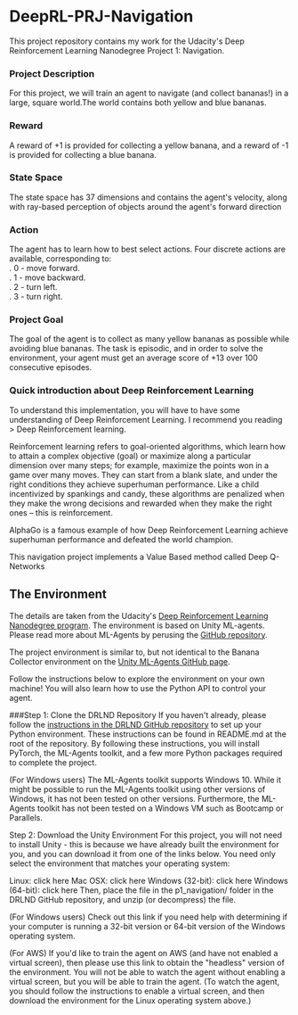 # DeepRL-PRJ-Navigation
This project repository contains my work for the Udacity's Deep Reinforcement Learning Nanodegree Project 1: Navigation.

### Project Description
For this project, we will train an agent to navigate (and collect bananas!) in a large, square world.The world contains both yellow and blue bananas.

### Reward
A reward of +1 is provided for collecting a yellow banana, and a reward of -1 is provided for collecting a blue banana. 

### State Space
The state space has 37 dimensions and contains the agent's velocity, along with ray-based perception of objects around the agent's forward direction

### Action
The agent has to learn how to best select actions. Four discrete actions are available, corresponding to:<br/>
. 0 - move forward.<br/>
. 1 - move backward.<br/>
. 2 - turn left.<br/>
. 3 - turn right.<br/>

### Project Goal
The goal of the agent is to collect as many yellow bananas as possible while avoiding blue bananas. 
The task is episodic, and in order to solve the environment, your agent must get an average score of +13 over 100 consecutive episodes.

### Quick introduction about Deep Reinforcement Learning

To understand this implementation, you will have to have some understanding of Deep Reinforcement Learning. I recommend you  reading > Deep Reinforcement learning.

Reinforcement learning refers to goal-oriented algorithms, which learn how to attain a complex objective (goal) or maximize along a particular dimension over many steps; for example, maximize the points won in a game over many moves. They can start from a blank slate, and under the right conditions they achieve superhuman performance. Like a child incentivized by spankings and candy, these algorithms are penalized when they make the wrong decisions and rewarded when they make the right ones – this is reinforcement.

AlphaGo is a famous example of how Deep Reinforcement Learning achieve superhuman performance and defeated the world champion.

This navigation project implements a Value Based method called Deep Q-Networks

## The Environment
The details are taken from the Udacity's [Deep Reinforcement Learning Nanodegree program](https://www.udacity.com/course/deep-reinforcement-learning-nanodegree--nd893/ "Deep Reinforcement Learning Nanodegree program").
The environment is based on Unity ML-agents. Please read more about ML-Agents by perusing the [GitHub repository](https://github.com/Unity-Technologies/ml-agents/ "GitHub repository title").

The project environment is similar to, but not identical to the Banana Collector environment on the [Unity ML-Agents GitHub page](https://github.com/Unity-Technologies/ml-agents/blob/master/docs/Learning-Environment-Examples.md#banana-collector/ "Unity ML-Agents GitHub page").

Follow the instructions below to explore the environment on your own machine! You will also learn how to use the Python API to control your agent.

###Step 1: Clone the DRLND Repository
If you haven't already, please follow the [instructions in the DRLND GitHub repository](https://github.com/udacity/deep-reinforcement-learning#dependencies/ "instructions in the DRLND GitHub repository") to set up your Python environment. These instructions can be found in README.md at the root of the repository. By following these instructions, you will install PyTorch, the ML-Agents toolkit, and a few more Python packages required to complete the project.

(For Windows users) The ML-Agents toolkit supports Windows 10. While it might be possible to run the ML-Agents toolkit using other versions of Windows, it has not been tested on other versions. Furthermore, the ML-Agents toolkit has not been tested on a Windows VM such as Bootcamp or Parallels.

Step 2: Download the Unity Environment
For this project, you will not need to install Unity - this is because we have already built the environment for you, and you can download it from one of the links below. You need only select the environment that matches your operating system:

Linux: click here
Mac OSX: click here
Windows (32-bit): click here
Windows (64-bit): click here
Then, place the file in the p1_navigation/ folder in the DRLND GitHub repository, and unzip (or decompress) the file.

(For Windows users) Check out this link if you need help with determining if your computer is running a 32-bit version or 64-bit version of the Windows operating system.

(For AWS) If you'd like to train the agent on AWS (and have not enabled a virtual screen), then please use this link to obtain the "headless" version of the environment. You will not be able to watch the agent without enabling a virtual screen, but you will be able to train the agent. (To watch the agent, you should follow the instructions to enable a virtual screen, and then download the environment for the Linux operating system above.)
